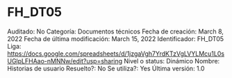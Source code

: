 # FH_DT05

Auditado: No
Categoría: Documentos técnicos
Fecha de creación: March 8, 2022
Fecha de última modificación: March 15, 2022
Identificador: FH_DT05
Liga: https://docs.google.com/spreadsheets/d/1jzgaVgh7YrdKTzVgLVYLMcu1L0sUGlpLFHAao-nMNNw/edit?usp=sharing
Nivel o status: Dinámico
Nombre: Historias de usuario
Resuelto?: No
Se utiliza?: Yes
Última versión: 1.0